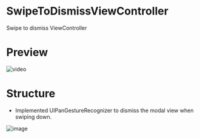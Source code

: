 # SwipeToDismissViewController
Swipe to dismiss ViewController

# Preview

![video](https://user-images.githubusercontent.com/5181799/29652932-bcbd98e8-88e2-11e7-9a60-57be14c2fda4.gif)


# Structure

* Implemented UIPanGestureRecognizer to dismiss the modal view when swiping down.

![image](https://user-images.githubusercontent.com/5181799/29651539-2caa8320-88dc-11e7-8104-6e0b7afe94af.png)

